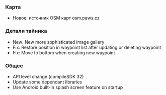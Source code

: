 ### Карта
- Новое: источник OSM карт osm.paws.cz

### Детали тайника
- New: New more sophisticated image gallery
- Fix: Restore position in waypoint list after updating or deleting waypoint
- Fix: Move to bottom when creating new waypoint

### Общее
- API level change (compileSDK 32)
- Update some dependant libraries
- Use Android built-in splash screen feature on startup 
